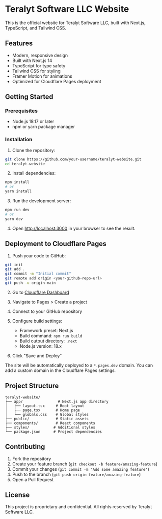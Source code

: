 # Teralyt Software LLC Website

This is the official website for Teralyt Software LLC, built with Next.js, TypeScript, and Tailwind CSS.

## Features

- Modern, responsive design
- Built with Next.js 14
- TypeScript for type safety
- Tailwind CSS for styling
- Framer Motion for animations
- Optimized for Cloudflare Pages deployment

## Getting Started

### Prerequisites

- Node.js 18.17 or later
- npm or yarn package manager

### Installation

1. Clone the repository:
```bash
git clone https://github.com/your-username/teralyt-website.git
cd teralyt-website
```

2. Install dependencies:
```bash
npm install
# or
yarn install
```

3. Run the development server:
```bash
npm run dev
# or
yarn dev
```

4. Open [http://localhost:3000](http://localhost:3000) in your browser to see the result.

## Deployment to Cloudflare Pages

1. Push your code to GitHub:
```bash
git init
git add .
git commit -m "Initial commit"
git remote add origin <your-github-repo-url>
git push -u origin main
```

2. Go to [Cloudflare Dashboard](https://dash.cloudflare.com)

3. Navigate to Pages > Create a project

4. Connect to your GitHub repository

5. Configure build settings:
   - Framework preset: Next.js
   - Build command: `npm run build`
   - Build output directory: `.next`
   - Node.js version: 18.x

6. Click "Save and Deploy"

The site will be automatically deployed to a `*.pages.dev` domain. You can add a custom domain in the Cloudflare Pages settings.

## Project Structure

```
teralyt-website/
├── app/                # Next.js app directory
│   ├── layout.tsx     # Root layout
│   ├── page.tsx       # Home page
│   └── globals.css    # Global styles
├── public/            # Static assets
├── components/        # React components
├── styles/           # Additional styles
└── package.json      # Project dependencies
```

## Contributing

1. Fork the repository
2. Create your feature branch (`git checkout -b feature/amazing-feature`)
3. Commit your changes (`git commit -m 'Add some amazing feature'`)
4. Push to the branch (`git push origin feature/amazing-feature`)
5. Open a Pull Request

## License

This project is proprietary and confidential. All rights reserved by Teralyt Software LLC.
